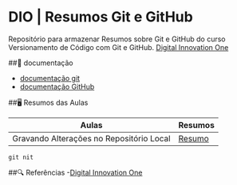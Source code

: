 
# DIO | Resumos Git e GitHub

Repositório para armazenar Resumos sobre Git e GitHub do curso Versionamento de Código com Git e GitHub. [Digital Innovation One](https://www.dio.me/)

##📕 documentação
 - [documentação git](https://www.uol.com.br)
 - [documentação GitHub](https:/www.globo.com)

 ##🖥 Resumos das Aulas

 | Aulas | Resumos |
 |-------|---------|
 | Gravando Alterações no Repositório Local | [Resumo](www.google.com) |

 ```
 git nit
 ```

 ##🔍 Referências
 -[Digital Innovation One](https://www.mercadolivre.com.br/)